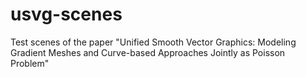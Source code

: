 # usvg-scenes
Test scenes of the paper "Unified Smooth Vector Graphics: Modeling Gradient Meshes and Curve-based Approaches Jointly as Poisson Problem"
